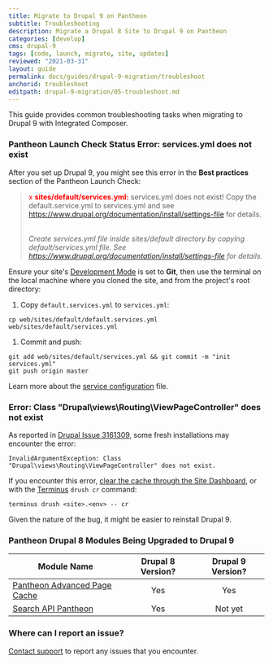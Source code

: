 ```yaml
---
title: Migrate to Drupal 9 on Pantheon
subtitle: Troubleshooting
description: Migrate a Drupal 8 Site to Drupal 9 on Pantheon
categories: [develop]
cms: drupal-9
tags: [code, launch, migrate, site, updates]
reviewed: "2021-03-31"
layout: guide
permalink: docs/guides/drupal-9-migration/troubleshoot
anchorid: troubleshoot
editpath: drupal-9-migration/05-troubleshoot.md
---
```


This guide provides common troubleshooting tasks when migrating to Drupal 9 with Integrated Composer.

### Pantheon Launch Check Status Error: services.yml does not exist

After you set up Drupal 9, you might see this error in the **Best practices** section of the Pantheon Launch Check:

> <span  style="color:red">x <strong>sites/default/services.yml:</strong></span> services.yml does not exist! Copy the default.service.yml to services.yml and see https://www.drupal.org/documentation/install/settings-file for details.
><br />
><br />
>
> *Create services.yml file inside sites/default directory by copying default/services.yml file. See https://www.drupal.org/documentation/install/settings-file for details.*

Ensure your site's [Development Mode](/guides/quickstart/connection-modes/) is set to **Git**, then use the terminal on the local machine where you cloned the site, and from the project's root directory:

1. Copy `default.services.yml` to `services.yml`:

 ```bash{promptUser: user}
 cp web/sites/default/default.services.yml web/sites/default/services.yml
 ```

1. Commit and push:

 ```bash{promptUser: user}
 git add web/sites/default/services.yml && git commit -m "init services.yml"
 git push origin master
  ```

Learn more about the [service configuration](/services-yml#create-and-modify-servicesyml) file.

### Error: Class "Drupal\views\Routing\ViewPageController" does not exist

As reported in [Drupal Issue 3161309](https://www.drupal.org/project/drupal/issues/3161309), some fresh installations may encounter the error:

```none
InvalidArgumentException: Class "Drupal\views\Routing\ViewPageController" does not exist.
```

If you encounter this error, [clear the cache through the Site Dashboard](/clear-caches#pantheon-dashboard), or with the [Terminus](/terminus) `drush cr` command:

```bash{promptUser: user}
terminus drush <site>.<env> -- cr
```

Given the nature of the bug, it might be easier to reinstall Drupal 9.


### Pantheon Drupal 8 Modules Being Upgraded to Drupal 9

| Module Name                                                                                 | Drupal 8 Version? | Drupal 9 Version? |
|---------------------------------------------------------------------------------------------|:-----------:|:-----------:|
| [Pantheon Advanced Page Cache](https://www.drupal.org/project/pantheon_advanced_page_cache) |     Yes     |     Yes     |
| [Search API Pantheon](https://www.drupal.org/project/search_api_pantheon)                   |     Yes     |   Not yet   |

### Where can I report an issue?

[Contact support](/support) to report any issues that you encounter.
